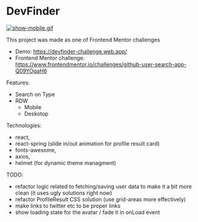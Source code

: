 
# DevFinder

[![show-mobile.gif](https://s10.gifyu.com/images/show-mobile.gif)](https://gifyu.com/image/SzNrc)

This project was made as one of Frontend Mentor challenges
- Demo: https://devfinder-challenge.web.app/
- Frontend Mentor challenge: https://www.frontendmentor.io/challenges/github-user-search-app-Q09YOgaH6

Features: 
- Search on Type
- RDW
    - Mobile
    - Deskotop

Technologies: 
- react, 
- react-spring (slide in/out animation for profile result card)
- fonts-awesome, 
- axios, 
- helmet (for dynamic theme managment)

TODO: 
- refactor logic related to fetching/saving user data to make it a bit more clean (it uses ugly solutions right now)
- refactor ProfileResult CSS solution (use grid-areas more effectively)
- make links to twitter etc to be proper links
- show loading state for the avatar / fade it in onLoad event

